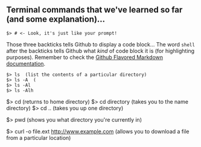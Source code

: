 ## Terminal commands that we've learned so far (and some explanation)...

```shell
$> # <- Look, it's just like your prompt!
```

Those three backticks tells Github to display a code block... The word `shell` after the backticks tells Github what _kind_ of code block it is (for highlighting purposes). Remember to check the [Github Flavored Markdown documentation](https://help.github.com/articles/github-flavored-markdown).

```shell
$> ls  (list the contents of a particular directory)
$> ls -A  (
$> ls -Al
$> ls -Alh
```

$> cd  (returns to home directory)
$> cd directory  (takes you to the name directory)
$> cd ..  (takes you up one directory)

$> pwd  (shows you what directory you're currently in)

$> curl -o file.ext http://www.example.com  (allows you to download a file from a particular location)

